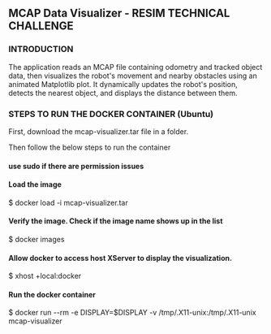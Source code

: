 ## MCAP Data Visualizer - RESIM TECHNICAL CHALLENGE

### INTRODUCTION

The application reads an MCAP file containing odometry and tracked object data, then 
visualizes the robot's movement and nearby obstacles using an animated Matplotlib 
plot. It dynamically updates the robot's position, detects the nearest object, and displays 
the distance between them. 

### STEPS TO RUN THE DOCKER CONTAINER (Ubuntu)

First, download the mcap-visualizer.tar file in a folder. 

Then follow the below steps to run the container 

#### use sudo if there are permission issues 

#### Load the image 
$ docker load -i mcap-visualizer.tar 

#### Verify the image. Check if the image name shows up in the list 
$ docker images 

#### Allow docker to access host XServer to display the visualization.  
$ xhost +local:docker 

#### Run the docker container 
$ docker run --rm -e DISPLAY=$DISPLAY -v /tmp/.X11-unix:/tmp/.X11-unix 
mcap-visualizer 
